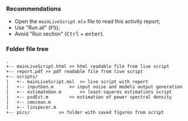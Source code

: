 ### Recommendations
- Open the `mainLiveScript.mlx` file to read this activity report;
- Use "Run all" (<kbd>F5</kbd>);
- Avoid "Run section" (<kbd>Ctrl</kbd> + <kbd>enter</kbd>).

### Folder file tree

```
.
+-- mainLiveScript.html >> html readable file from live script
+-- report.pdf >> pdf readable file from live script
+-- scripts/ 
|   +-- mainLiveScript.mxl 	>> live script with report
|   +-- inputGen.m 		>> input noise and models output generation
|   +-- estimateGen.m 		>> least-squares estimations script
|   +-- psdEst.m 		>> estimation of power spectral density
|   +-- cmocean.m
|   +-- linspecer.m
+-- pics/ 			>> folder with saved figures from script
```
